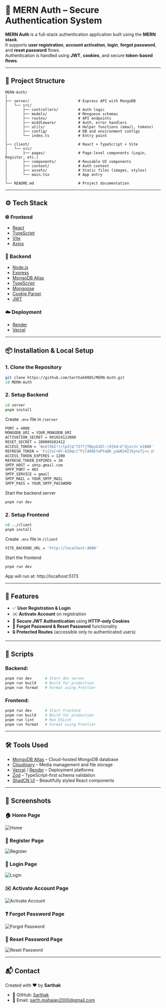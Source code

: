 # 🔐 MERN Auth – Secure Authentication System

**MERN Auth** is a full-stack authentication application built using the **MERN stack**.  
It supports **user registration**, **account activation**, **login**, **forgot password**, and **reset password** flows.  
Authentication is handled using **JWT**, **cookies**, and secure **token-based flows**.

---

## 📁 Project Structure

```text 
MERN-Auth/
│
├── server/                      # Express API with MongoDB
│   └── src/
│       ├── controllers/         # Auth logic
│       ├── models/              # Mongoose schemas
│       ├── routes/              # API endpoints
│       ├── middleware/          # Auth, error handlers
│       ├── utils/               # Helper functions (email, tokens)
│       ├── config/              # DB and environment configs
│       └── index.ts             # Entry point
│
├── client/                      # React + TypeScript + Vite
│   └── src/
│       ├── pages/               # Page-level components (Login, Register, etc.)
│       ├── components/          # Reusable UI components
│       ├── context/             # Auth context
│       ├── assets/              # Static files (images, styles)
│       └── main.tsx             # App entry
│
└── README.md                    # Project documentation
```

---

## ⚙️ Tech Stack

### 🌐 Frontend
- [React](https://react.dev/)
- [TypeScript](https://www.typescriptlang.org/)
- [Vite](https://vitejs.dev/)
- [Axios](https://axios-http.com/)

### 🔧 Backend
- [Node.js](https://nodejs.org/)
- [Express](https://expressjs.com/)
- [MongoDB Atlas](https://www.mongodb.com/atlas)
- [TypeScript](https://www.typescriptlang.org/)
- [Mongoose](https://mongoosejs.com/)
- [Cookie Parser](https://www.npmjs.com/package/cookie-parser)
- [JWT](https://jwt.io/)

### ☁️ Deployment
- [Render](https://render.com/)
- [Vercel](https://vercel.com/)

---

## 📦 Installation & Local Setup

### 1. Clone the Repository

```bash
git clone https://github.com/Sarthak0085/MERN-Auth.git
cd MERN-Auth
```

### 2. Setup Backend

```bash
cd server
pnpm install
```

Create `.env` file in `/server`

```bash
PORT = 4000
MONGODB_URI = YOUR_MONGODB_URI 
ACTIVATION_SECRET = 091024122000
RESET_SECRET = 200009102412
ACCESS_TOKEN = 'W=£t9$I!(r[pZ{q^727?jTBpyG1Ol~|d{kd~£^djz>J>`e18B8'
REFRESH_TOKEN = 'Fz{2sC<6Y-6Z0qr]"PjCdA0E7oPYa@K_ya&NJ4ZJ5ynsTj>v_m'
ACCESS_TOKEN_EXPIRES = 1200
REFRESH_TOKEN_EXPIRES = 36
SMTP_HOST = smtp.gmail.com
SMTP_PORT = 465
SMTP_SERVICE = gmail
SMTP_MAIL = YOUR_SMTP_MAIL
SMTP_PASS = YOUR_SMTP_PASSWORD
```

Start the backend server

```bash
pnpm run dev
```

### 2. Setup Frontend

```bash
cd ../client
pnpm install
```

Create `.env` file in `/client`

```bash
VITE_BACKEND_URL = 'http://localhost:4000'
```

Start the frontend

```bash
pnpm run dev
```

App will run at: http://localhost:5173

---

## 📌 Features

- ✅ **User Registration & Login**
- ✉️ **Activate Account** on registration
- 🔐 **Secure JWT Authentication** using **HTTP-only Cookies**
- 🔁 **Forgot Password & Reset Password** functionality
- 🔒 **Protected Routes** (accessible only to authenticated users)

---

## 🧪 Scripts

### Backend:

```bash
pnpm run dev      # Start dev server
pnpm run build    # Build for production
pnpm run format   # Format using Prettier
```

### Frontend:

```bash
pnpm run dev      # Start frontend
pnpm run build    # Build for production
pnpm run lint     # Run ESLint
pnpm run format   # Format using Prettier

```

---

## 🛠️ Tools Used

- [MongoDB Atlas](https://www.mongodb.com/atlas) – Cloud-hosted MongoDB database
- [Cloudinary](https://cloudinary.com/) – Media management and file storage
- [Vercel](https://vercel.com/) / [Render](https://render.com/) – Deployment platforms
- [Zod](https://zod.dev/) – TypeScript-first schema validation
- [ShadCN UI](https://ui.shadcn.dev/) – Beautifully styled React components

---

## 📸 Screenshots

### 🏠 Home Page
![Home](https://mern-auth-vert.vercel.app/screenshot/home.png)

### 🧾 Register Page  
![Register](https://mern-auth-vert.vercel.app/screenshots/register.png)

### 🔑 Login Page  
![Login](=https://mern-auth-vert.vercel.app/screenshots/login.png)

### ✉️ Activate Account Page  
![Activate Account](https://mern-auth-vert.vercel.app/screenshots/activate.png)

### ❓ Forgot Password Page  
![Forgot Password](https://mern-auth-vert.vercel.app/screenshots/forgot-password.png)

### 🔄 Reset Password Page  
![Reset Password](https://mern-auth-vert.vercel.app/screenshots/reset-password.png)

---

## 📬 Contact

Created with ❤️ by **Sarthak**

- 🐙 GitHub: [Sarthak](https://github.com/Sarthak0085)
- 📧 Email: sarth.mahajan2000@gmail.com

